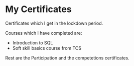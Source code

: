 # My Certificates

Certificates which I get in the lockdown period. 

Courses which I have completed are:
- Introduction to SQL
- Soft skill basics course from TCS

Rest are the Participation and the competetions certificates.
